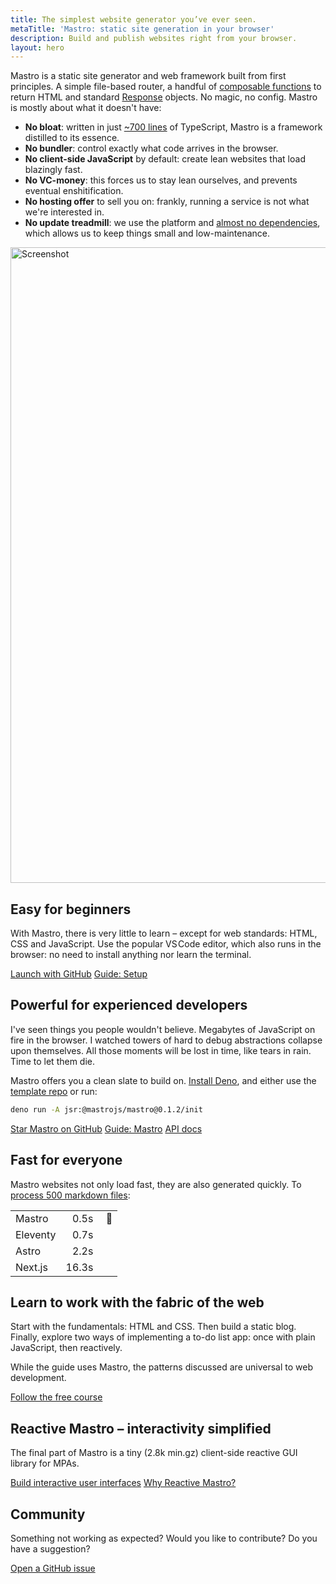 ```yaml
---
title: The simplest website generator you’ve ever seen.
metaTitle: 'Mastro: static site generation in your browser'
description: Build and publish websites right from your browser.
layout: hero
---
```


Mastro is a static site generator and web framework built from first principles.
A simple file-based router, a handful of [composable functions](https://jsr.io/@mastrojs/mastro/doc) to return HTML and standard [Response](https://developer.mozilla.org/en-US/docs/Web/API/Response) objects. No magic, no config.
Mastro is mostly about what it doesn't have:

- **No bloat**: written in just [~700 lines](https://github.com/mastrojs/mastro/tree/main/src#readme) of TypeScript, Mastro is a framework distilled to its essence.
- **No bundler**: control exactly what code arrives in the browser.
- **No client-side JavaScript** by default: create lean websites that load blazingly fast.
- **No VC-money**: this forces us to stay lean ourselves, and prevents eventual enshitification.
- **No hosting offer** to sell you on: frankly, running a service is not what we're interested in.
- **No update treadmill**: we use the platform and [almost no dependencies](https://jsr.io/@mastrojs/mastro/dependencies), which allows us to keep things small and low-maintenance.

<p><img src="../../assets/vscode-example.webp" width="1800" height="1017" alt="Screenshot"></p>


## Easy for beginners

With Mastro, there is very little to learn – except for web standards: HTML, CSS and JavaScript. Use the popular VS Code editor, which also runs in the browser: no need to install anything nor learn the terminal.

<a class="button" href="https://github.dev/mastrojs/template-basic">Launch with GitHub</a>
<a class="button -secondary" href="/guide/setup/">Guide: Setup</a>


## Powerful for experienced developers

I've seen things you people wouldn't believe. Megabytes of JavaScript on fire in the browser. I watched towers of hard to debug abstractions collapse upon themselves. All those moments will be lost in time, like tears in rain. Time to let them die.

Mastro offers you a clean slate to build on. [Install Deno](https://docs.deno.com/runtime/getting_started/installation/), and either use the [template repo](https://github.com/mastrojs/template-basic-deno) or run:

```sh title=Terminal
deno run -A jsr:@mastrojs/mastro@0.1.2/init
```

<a class="button" href="https://github.com/mastrojs/mastro/">Star Mastro on GitHub</a>
<a class="button -secondary" href="/guide/server-side-components/">Guide: Mastro</a>
<a class="button -minimal" href="https://jsr.io/@mastrojs/mastro/doc">API docs</a>

## Fast for everyone

Mastro websites not only load fast, they are also generated quickly.
To [process 500 markdown files](https://github.com/mb21/bench-framework-markdown/commit/87e5713b01d298394f866ec3cb86da46db910ada):

  |          |       |   |
  |:---------|------:|:--|
  | Mastro   |  0.5s | &nbsp;🏁 |
  | Eleventy |  0.7s |   |
  | Astro    |  2.2s |   |
  | Next.js  | 16.3s |   |

## Learn to work with the fabric of the web

Start with the fundamentals: HTML and CSS. Then build a static blog. Finally, explore two ways of implementing a to-do list app: once with plain JavaScript, then reactively.

While the guide uses Mastro, the patterns discussed are universal to web development.

<a class="button" href="/guide/">Follow the free course</a>


## Reactive Mastro – interactivity simplified

The final part of Mastro is a tiny (2.8k min.gz) client-side reactive GUI library for MPAs.

<a class="button" href="/reactive/">Build interactive user interfaces</a>
<a class="button -secondary" href="/reactive/why-reactive-mastro/">Why Reactive Mastro?</a>


## Community

Something not working as expected? Would you like to contribute? Do you have a suggestion?

<a class="button -secondary" href="https://github.com/mastrojs/mastro/issues/">Open a GitHub issue</a>
